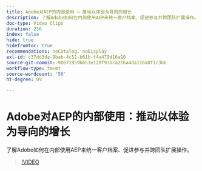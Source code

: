 ```yaml
---
title: Adobe对AEP的内部使用 — 推动以体验为导向的增长
description: 了解Adobe如何在内部使用AEP来统一客户档案、促进参与并跨团队扩展操作。
doc-type: Video Clips
duration: 256
index: false
hide: true
hidefromtoc: true
recommendations: noCatalog, noDisplay
exl-id: c37dd3da-9bab-4c52-b61b-f4a479d16a10
source-git-commit: 90671959b653e120f93bca216a4da116a8f1c3bb
workflow-type: tm+mt
source-wordcount: '50'
ht-degree: 0%

---
```


# Adobe对AEP的内部使用：推动以体验为导向的增长

了解Adobe如何在内部使用AEP来统一客户档案、促进参与并跨团队扩展操作。

<!-- 62_S655_3442541_255_adobes-internal-use-of-aep-driving-experienceled-growth -->
>[!VIDEO](https://video.tv.adobe.com/v/3459705/?learn=on&enablevpops=true&captions=chi_hans)
